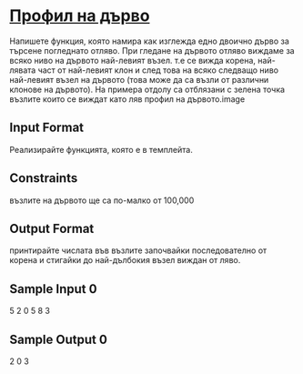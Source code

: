 # [Профил на дърво](https://hackerrank.com/contests/sda-2019-2020-exam-2e3nr4rr/challenges/challenge-2352)

Напишете функция, която намира как изглежда едно двоично дърво за търсене погледнато отляво. При гледане на дървото отляво виждаме за всяко ниво на дървото най-левият възел. т.е се вижда корена, най-лявата част от най-левият клон и след това на всяко следващо ниво най-левият възел на дървото (това може да са възли от различни клонове на дървото). На примера отдолу са отблязани с зелена точка възлите които се виждат като ляв профил на дървото.image

## Input Format

Реализирайте функцията, която е в темплейта.

## Constraints

възлите на дървото ще са по-малко от 100,000

## Output Format

принтирайте числата във възлите започвайки последователно от корена и стигайки до най-дълбокия възел виждан от ляво.

## Sample Input 0

5
2 0 5 8 3

## Sample Output 0

2 0 3

